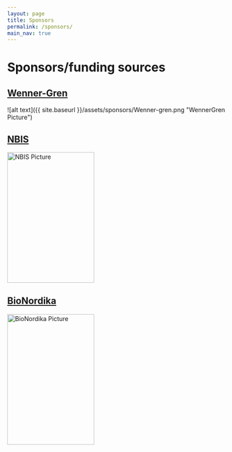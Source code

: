 ```yaml
---
layout: page
title: Sponsors
permalink: /sponsors/
main_nav: true
---
```


# Sponsors/funding sources

## [Wenner-Gren]('https://www.swgc.org/')

![alt text]({{ site.baseurl }}/assets/sponsors/Wenner-gren.png "WennerGren Picture")


## [NBIS]('https://nbis.se/')

<img src="{{ site.baseurl }}/assets/sponsors/NBIS.svg" alt="NBIS Picture" width="200" height="300">


## [BioNordika]('https://bionordika.se/')

<img src="{{ site.baseurl }}/assets/sponsors/BioNordika.png" alt="BioNordika Picture" width="200" height="300">
